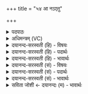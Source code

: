 +++
title = "५४ आ नऽएतु"

+++
<details><summary>पदपाठः</summary>

आ। नः॒। ए॒तु॒। मनः॑। पुन॒रिति॒ पुनः॑। क्रत्वे॑। दक्षा॑य। जी॒वसे॑। ज्योक्। च॒। सूर्य॑म्। दृ॒शे। ५४।
</details>

<details><summary>अधिमन्त्रम् (VC)</summary>

- मनो देवता
- बन्धुर्ऋषिः
- विराड् गायत्री
- षड्जः
</details>

<details><summary>दयानन्द-सरस्वती (हि) - विषयः</summary>

फिर वह मन कैसा है, इस विषय का उपदेश अगले मन्त्र में किया है ॥
</details>

<details><summary>दयानन्द-सरस्वती (हि) - पदार्थः</summary>

पदार्थान्वयभाषाः -  (मनः) जो स्मरण करनेवाला चित्त (ज्योक्) निरन्तर (सूर्यम्) परमेश्वर, सूर्यलोक वा प्राण को (दृशे) देखने वा (क्रत्वे) उत्तम विद्या वा उत्तम कर्मों की स्मृति वा (जीवसे) सौ वर्ष से अधिक जीने (च) और अन्य शुभ कर्मों के अनुष्ठान के लिये है, वह (नः) हम लोगों को (पुनः) वार-वार जन्म-जन्म में (आ) सब प्रकार से (एतु) प्राप्त हो ॥५४॥
</details>

<details><summary>दयानन्द-सरस्वती (हि) - भावार्थः</summary>

भावार्थभाषाः -  मनुष्यों को [चाहिये कि] उत्तम कर्मों के अनुष्ठान के लिये चित्त की शुद्धि वा जन्म-जन्म में उत्तम चित्त की प्राप्ति ही की इच्छा करें, जिससे मनुष्य जन्म को प्राप्त होकर ईश्वर की उपासना का साधन करके उत्तम-उत्तम धर्मों का सेवन कर सकें ॥५४॥
</details>

<details><summary>दयानन्द-सरस्वती (सं) - विषयः</summary>

पुनस्तन्मनः कीदृशमित्युपदिश्यते ॥
</details>

<details><summary>दयानन्द-सरस्वती (सं) - पदार्थः</summary>

पदार्थान्वयभाषाः -  यन्मनश्चित्तं ज्योक् निरन्तरं सूर्यं दृशे क्रत्वे दक्षाय जीवसे चान्येषां शुभकर्मणामनुष्ठानायास्ति तन्नोऽस्मान् पुनः पुनरासमन्तादेतु प्राप्नोतु ॥५४॥
</details>

<details><summary>दयानन्द-सरस्वती (सं) - भावार्थः</summary>

भावार्थभाषाः -  मनुष्यैः श्रेष्ठकर्मानुष्ठानेन चित्तशुद्धिं कृत्वा पुनः पुनर्जन्मनि चित्तप्राप्तिरेवापेक्ष्या येन मनुष्यजन्म प्राप्येश्वरोपासनं संराध्य निरन्तरं सद्धर्मोऽनुसेव्य इति ॥५४॥
</details>

<details><summary>सविता जोशी ← दयानन्दः (म) - भावार्थः</summary>

भावार्थभाषाः -  माणसांनी उत्तम कर्म करण्यासाठी चित्त निर्मळ करावे व जन्मजन्मांतरी उत्तम चित्त प्राप्त व्हावे, अशीच कामना करावी. ज्यामुळे मनुष्य जन्म प्राप्त होऊन ईश्वराच्या उपासनेचे साधन मिळून उत्तम धर्माचे ग्रहण करता येऊ शकते.
</details>